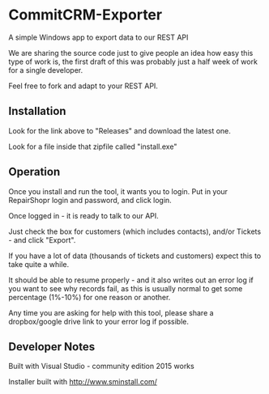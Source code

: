 # CommitCRM-Exporter
A simple Windows app to export data to our REST API

We are sharing the source code just to give people an idea how easy this type of work is, the first draft of this was probably just a half week of work for a single developer.

Feel free to fork and adapt to your REST API.

## Installation

Look for the link above to "Releases" and download the latest one.

Look for a file inside that zipfile called "install.exe"

## Operation

Once you install and run the tool, it wants you to login. Put in your RepairShopr login and password, and click login. 

Once logged in - it is ready to talk to our API.

Just check the box for customers (which includes contacts), and/or Tickets - and click "Export".

If you have a lot of data (thousands of tickets and customers) expect this to take quite a while.

It should be able to resume properly - and it also writes out an error log if you want to see why records fail, as this is usually normal to get some percentage (1%-10%) for one reason or another.

Any time you are asking for help with this tool, please share a dropbox/google drive link to your error log if possible.

## Developer Notes

Built with Visual Studio - community edition 2015 works

Installer built with http://www.sminstall.com/
